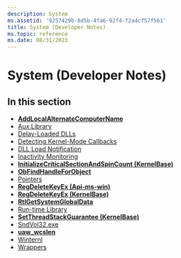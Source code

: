 ```yaml
---
description: System
ms.assetid: '9257429b-8d5b-4fa6-92f4-f2a4cf57f561'
title: System (Developer Notes)
ms.topic: reference
ms.date: 08/31/2023
---
```


# System (Developer Notes)

## In this section

- [**AddLocalAlternateComputerName**](addlocalalternatecomputername.md)
- [Aux Library](aux-library.md)
- [Delay-Loaded DLLs](delay-loaded-dlls.md)
- [Detecting Kernel-Mode Callbacks](detecting-kernel-mode-callbacks.md)
- [DLL Load Notification](dll-load-notification.md)
- [Inactivity Monitoring](inactivity-monitoring.md)
- [**InitializeCriticalSectionAndSpinCount (KernelBase)**](/previous-versions//ee388306(v=vs.85))
- [**ObFindHandleForObject**](obfindhandleforobject.md)
- [Pointers](pointers.md)
- [**RegDeleteKeyEx (Api-ms-win)**](/previous-versions//ee361587(v=vs.85))
- [**RegDeleteKeyEx (KernelBase)**](/previous-versions//ee125877(v=vs.85))
- [**RtlGetSystemGlobalData**](rtlgetsystemglobaldata.md)
- [Run-time Library](run-time-library.md)
- [**SetThreadStackGuarantee (KernelBase)**](/previous-versions//ee388307(v=vs.85))
- [SndVol32.exe](sndvol32-exe-.md)
- [**uaw\_wcslen**](/windows/desktop/api/stralign/nf-stralign-uaw_wcslen)
- [Winternl](winternl.md)
- [Wrappers](wrappers.md)
